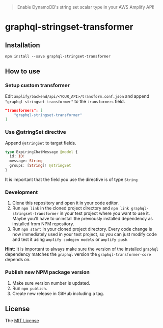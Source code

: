 > Enable DynamoDB's string set scalar type in your AWS Amplify API!

# graphql-stringset-transformer


## Installation

`npm install --save graphql-stringset-transformer`

## How to use

### Setup custom transformer

Edit `amplify/backend/api/<YOUR_API>/transform.conf.json` and append `"graphql-stringset-transformer"` to the `transformers` field.

```json
"transformers": [
    "graphql-stringset-transformer"
]
```

### Use @stringSet directive

Append `@stringSet` to target fields.

```graphql
type ExpiringChatMessage @model {
  id: ID!
  message: String
  groups: [String]! @stringSet
}
```

It is important that the field you use the directive is of type `String`

### Development

1. Clone this repository and open it in your code editor.
2. Run `npm link` in the cloned project directory and `npm link graphql-stringset-transformer` in your test project where you want to use it. Maybe you'll have to uninstall the previously installed dependency as installed from NPM repository.
3. Run `npm start` in your cloned project directory. Every code change is now immediately used in your test project, so you can just modify code and test it using `amplify codegen models` or `amplify push`.

**Hint:** It is important to always make sure the version of the installed `graphql` dependency matches the `graphql` version the `graphql-transformer-core` depends on.

### Publish new NPM package version

1. Make sure version number is updated.
2. Run `npm publish`.
3. Create new release in GitHub including a tag.

## License

The [MIT License](LICENSE)
